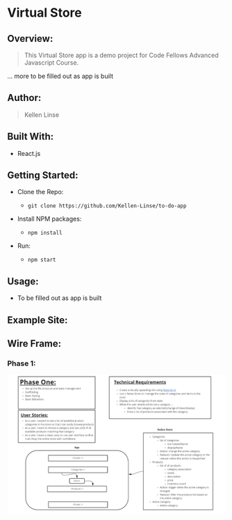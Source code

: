 
# Virtual Store

## Overview:

> This Virtual Store app is a demo project for Code Fellows Advanced Javascript Course.

... more to be filled out as app is built 

## Author:

> Kellen Linse

## Built With:

- React.js


## Getting Started:

- Clone the Repo:
  - `git clone https://github.com/Kellen-Linse/to-do-app`

- Install NPM packages:
  - `npm install`

- Run:
  - `npm start`

## Usage:

- To be filled out as app is built

## Example Site:

<!-- - <App link here> -->

## Wire Frame:

### Phase 1:

![uml](/StoreFront.jpg)
